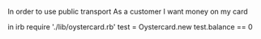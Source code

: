 In order to use public transport
As a customer
I want money on my card

in irb
require './lib/oystercard.rb'
test = Oystercard.new
test.balance == 0
